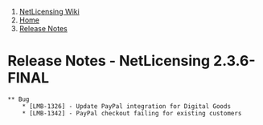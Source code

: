 1.  [NetLicensing Wiki](index.html)
2.  [Home](Home_11010214.html)
3.  [Release Notes](Release-Notes_11010240.html)

<span id="title-text"> Release Notes - NetLicensing 2.3.6-FINAL </span>
=======================================================================


    ** Bug
        * [LMB-1326] - Update PayPal integration for Digital Goods
        * [LMB-1342] - PayPal checkout failing for existing customers


